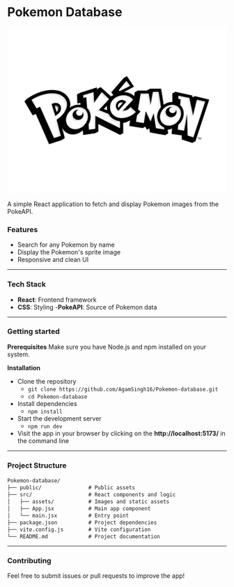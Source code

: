 # **Pokemon Database**

![Pokemon logo](./src/assets/pokemon-logo-png-1444.png)

A simple React application to fetch and display Pokemon images from the PokeAPI.

### **Features**

- Search for any Pokemon by name
- Display the Pokemon's sprite image
- Responsive and clean UI

---

### **Tech Stack**

- **React**: Frontend framework
- **CSS**: Styling -**PokeAPI**: Source of Pokemon data

---

### **Getting started**

**Prerequisites**
Make sure you have Node.js and npm installed on your system.

**Installation**

- Clone the repository
  - `git clone https://github.com/AgamSingh16/Pokemon-database.git`
  - `cd Pokemon-database`
- Install dependencies
  - `npm install`
- Start the development server
  - `npm run dev`
- Visit the app in your browser by clicking on the **http://localhost:5173/** in the command line

---

### **Project Structure**

```
Pokemon-database/
├── public/               # Public assets
├── src/                  # React components and logic
│   ├── assets/           # Images and static assets
│   ├── App.jsx           # Main app component
│   └── main.jsx          # Entry point
├── package.json          # Project dependencies
├── vite.config.js        # Vite configuration
└── README.md             # Project documentation

```

---

### **Contributing**

Feel free to submit issues or pull requests to improve the app!

